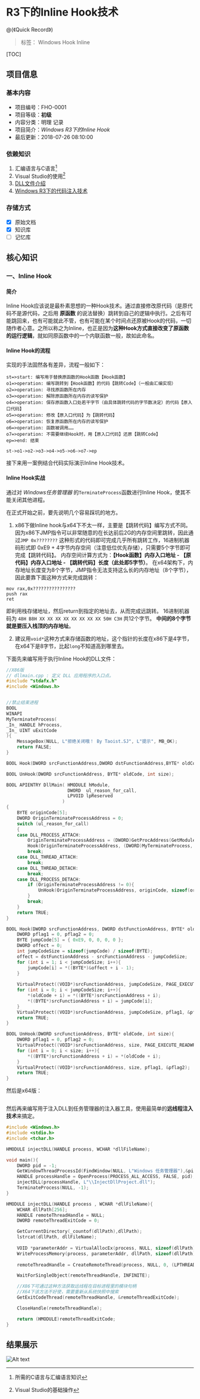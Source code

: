 # R3下的Inline Hook技术
@(《Quick Record》)

> 标签： Windows Hook Inline

[TOC]

## 项目信息

### 基本内容

 - 项目编号：FHO-0001
 - 项目等级：**初级**
 - 内容分类：明理 记录
 - 项目简介：*Windows R3下的Inline Hook*
 - 最后更新：2018-07-26 08:10:00

### 依赖知识

 1. 汇编语言与C语言[^1]
 2. Visual Studio的使用[^2]
 3. [DLL文件介绍](http://www.baidu.com)
 3. [Windows R3下的代码注入技术](http://www.baidu.com)

### 存储方式
 
  - [x] 原始文档
  - [x] 知识库
  - [ ] 记忆库
 
## 核心知识

### 一、Inline Hook

#### 简介

Inline Hook应该说是最朴素思想的一种Hook技术。通过直接修改原代码（是原代码不是源代码，之后用 **原函数** 的说法替换）跳转到自己的逻辑中执行。之后有可能跳回来，也有可能就此不管，也有可能在某个时间点还原被Hook的代码，一切随作者心意。之所以称之为Inline，也正是因为**这种Hook方式直接改变了原函数的运行逻辑**，就如同原函数中的一个内联函数一般，故如此命名。
 
#### Inline Hook的流程

实现的手法固然各有差异，流程一般如下：

```flow
st=>start: 编写用于替换原函数的Hook函数【Hook函数】
o1=>operation: 编写跳转到【Hook函数】的代码【跳转Code】（一般由汇编实现）
o2=>operation: 寻找原函数所在内存
o3=>operation: 解除原函数所在内存的读写保护
o4=>operation: 保存原函数入口处若干字节（由具体跳转代码的字节数决定）的代码【原入口代码】
o5=>operation: 修改【原入口代码】为【跳转代码】
o6=>operation: 恢复原函数所在内存的读写保护
o6=>operation: 函数被调用……
o7=>operation: 不需要继续Hook时，用【原入口代码】还原【跳转Code】
ep=>end: 结束

st->o1->o2->o3->o4->o5->o6->o7->ep
```

接下来用一案例结合代码实际演示Inline Hook技术。

#### Inline Hook实战

通过对 *Windows任务管理器* 的`TerminateProcess`函数进行Inline Hook，使其不能关闭其他进程。

在正式开始之前，要先说明几个容易踩坑的地方。

 1. x86下做Inline hook与x64下不太一样，主要是【跳转代码】编写方式不同。
 因为x86下JMP指令可以非常随意的在长达前后2G的内存空间里跳转，因此通过`JMP 0x????????` 这种形式的代码即可完成几乎所有跳转工作，16进制机器码形式即 0xE9 + 4字节内存空间（注意低位优先存储），只需要5个字节即可完成【跳转代码】。
 内存空间计算方式为：**【Hook函数】内存入口地址 - 【原代码】内存入口地址 - 【跳转代码】长度（此处即5字节）**。
在x64架构下，内存地址长度变为8个字节，JMP指令无法支持这么长的内存地址（8个字节），因此要靠下面这种方式来完成跳转：
```x86asm
mov rax,0x????????????????
push rax
ret
```
 即利用栈存储地址，然后return到指定的地址去，从而完成远跳转。
 16进制机器码为 `48H B8H XX XX XX XX XX XX XX XX 50H C3H` 共12个字节。
 **中间的8个字节就是要压入栈顶的内存地址**。
 
2.  建议用`void*`这种方式来存储函数的地址，这个指针的长度在x86下是4字节，在x64下是8字节，比起`long`不知道高到哪里去。

下面先来编写用于执行Inline Hook的DLL文件：

```cpp
//X86版
// dllmain.cpp : 定义 DLL 应用程序的入口点。
#include "stdafx.h"
#include <Windows.h>


//禁止结束进程
BOOL
WINAPI
MyTerminateProcess(
_In_ HANDLE hProcess,
_In_ UINT uExitCode
){
	MessageBox(NULL, L"拒绝关闭哦！ By Taoist.SJ", L"提示", MB_OK);
	return FALSE;
}

BOOL Hook(DWORD srcFunctionAddress,DWORD dstFunctionAddress,BYTE* oldCode);

BOOL UnHook(DWORD srcFunctionAddress, BYTE* oldCode, int size);

BOOL APIENTRY DllMain( HMODULE hModule,
                       DWORD  ul_reason_for_call,
                       LPVOID lpReserved
					 )
{
	BYTE originCode[5];
	DWORD OriginTerminateProcessAddress = 0;
	switch (ul_reason_for_call)
	{
	case DLL_PROCESS_ATTACH:
		OriginTerminateProcessAddress = (DWORD)GetProcAddress(GetModuleHandle(L"Kernel32.dll"), "TerminateProcess");
		Hook(OriginTerminateProcessAddress, (DWORD)MyTerminateProcess, originCode);
		break;
	case DLL_THREAD_ATTACH:
		break;
	case DLL_THREAD_DETACH:
		break;
	case DLL_PROCESS_DETACH:
		if (OriginTerminateProcessAddress != 0){
			UnHook(OriginTerminateProcessAddress, originCode, sizeof(originCode) / sizeof(BYTE));
		}
		break;
	}
	return TRUE;
}

BOOL Hook(DWORD srcFunctionAddress, DWORD dstFunctionAddress, BYTE* oldCode){
	DWORD pflag1 = 0, pflag2 = 0;
	BYTE jumpCode[5] = { 0xE9, 0, 0, 0, 0 };
	DWORD offect = 0;
	int jumpCodeSize = sizeof(jumpCode) / sizeof(BYTE);
	offect = dstFunctionAddress - srcFunctionAddress - jumpCodeSize;
	for (int i = 1; i < jumpCodeSize; i++){
		jumpCode[i] = *((BYTE*)&offect + i - 1);
	}
	
	VirtualProtect((VOID*)srcFunctionAddress, jumpCodeSize, PAGE_EXECUTE_READWRITE, &pflag1);
	for (int i = 0; i < jumpCodeSize; i++){
		*(oldCode + i) = *((BYTE*)srcFunctionAddress + i);
		*((BYTE*)srcFunctionAddress + i) = jumpCode[i];
	}
	VirtualProtect((VOID*)srcFunctionAddress, jumpCodeSize, pflag1, &pflag2);
	return TRUE;
}

BOOL UnHook(DWORD srcFunctionAddress, BYTE* oldCode, int size){
	DWORD pflag1 = 0, pflag2 = 0;
	VirtualProtect((VOID*)srcFunctionAddress, size, PAGE_EXECUTE_READWRITE, &pflag1);
	for (int i = 0; i < size; i++){
		*((BYTE*)srcFunctionAddress + i) = *(oldCode + i);
	}
	VirtualProtect((VOID*)srcFunctionAddress, size, pflag1, &pflag2);
	return TRUE;
}
```

然后是x64版：

```cpp

```

然后再来编写用于注入DLL到任务管理器的注入器工具，使用最简单的**远线程注入技术**来搞定。
```cpp
#include <Windows.h>
#include <stdio.h>
#include <tchar.h>

HMODULE injectDLL(HANDLE process, WCHAR *dllFileName);

void main(){
	DWORD pid = -1;
	GetWindowThreadProcessId(FindWindow(NULL, L"Windows 任务管理器"),&pid);
	HANDLE processHandle = OpenProcess(PROCESS_ALL_ACCESS, FALSE, pid);
	injectDLL(processHandle, L"\\InjectDllProject.dll");
	TerminateProcess(NULL, -1);
}

HMODULE injectDLL(HANDLE process , WCHAR *dllFileName){
	WCHAR dllPath[256];
	HANDLE remoteThreadHandle = NULL;
	DWORD remoteThreadExitCode = 0;

	GetCurrentDirectory(_countof(dllPath),dllPath);
	lstrcat(dllPath, dllFileName);
	
	VOID *parameterAddr = VirtualAllocEx(process, NULL, sizeof(dllPath), MEM_COMMIT, PAGE_EXECUTE_READWRITE);
	WriteProcessMemory(process, parameterAddr, dllPath, sizeof(dllPath), NULL);
	
	remoteThreadHandle = CreateRemoteThread(process, NULL, 0, (LPTHREAD_START_ROUTINE)LoadLibrary, parameterAddr, 0, NULL);

	WaitForSingleObject(remoteThreadHandle, INFINITE);

	//X86下可通过这种方法获取远线程在目标进程里的模块句柄
	//X64下该方法不好使，需要重新从系统快照中搜索
	GetExitCodeThread(remoteThreadHandle, &remoteThreadExitCode);

	CloseHandle(remoteThreadHandle);

	return (HMODULE)remoteThreadExitCode;
}
```

## 结果展示
![Alt text](//amWiki/images/post/1532596646961.png)


[^1]:所需的C语言与汇编语言知识

[^2]:Visual Studio的基础操作